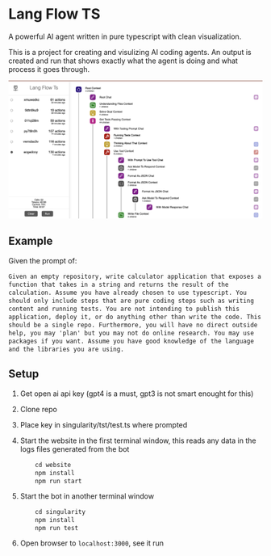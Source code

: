 # Lang Flow TS

A powerful AI agent written in pure typescript with clean visualization.

This is a project for creating and visulizing AI coding agents. An output is created and run that shows exactly what the agent is doing and what process it goes through.

![Repo](./imgs/run.png)

## Example

Given the prompt of:

```
Given an empty repository, write calculator application that exposes a function that takes in a string and returns the result of the calculation. Assume you have already chosen to use typescript. You should only include steps that are pure coding steps such as writing content and running tests. You are not intending to publish this application, deploy it, or do anything other than write the code. This should be a single repo. Furthermore, you will have no direct outside help, you may 'plan' but you may not do online research. You may use packages if you want. Assume you have good knowledge of the language and the libraries you are using.
```

## Setup

1. Get open ai api key (gpt4 is a must, gpt3 is not smart enought for this)
2. Clone repo
3. Place key in singularity/tst/test.ts where prompted
4. Start the website in the first terminal window, this reads any data in the logs files generated from the bot

    ```
        cd website
        npm install
        npm run start
    ```

5. Start the bot in another terminal window

    ```
        cd singularity
        npm install
        npm run test 
    ```

6. Open browser to `localhost:3000`, see it run


